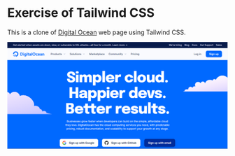 # Exercise of Tailwind CSS

This is a clone of [Digital Ocean](https://www.digitalocean.com/) web page using Tailwind CSS.

![Web Page](/img/digital-ocean.png)
